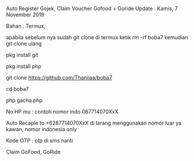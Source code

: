 Auto Register Gojek, Claim Voucher Gofood + Goride
Update : Kamis, 7 November 2019

Bahan : Termux,

apabila sebelum nya sudah git clone di termux ketik rm -rf boba7 kemudian git clone ulang

pkg install git

pkg install php

git clone https://github.com/Thaniiaa/boba7

cd boba7

php gacha.php

No HP mu : contoh nomor indo 087714070XxX

Auto Recaple to +6287714070XxX di larang menggunakan nomor luar ya kawan, nomor indonesia only

Kode OTP : otp di sms nanti

Claim GoFood, GoRide
